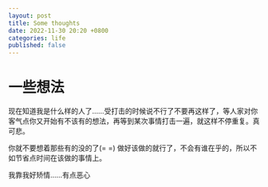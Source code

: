 ```yaml
---
layout: post
title: Some thoughts
date: 2022-11-30 20:20 +0800
categories: life
published: false
---
```


# 一些想法

现在知道我是什么样的人了……受打击的时候说不行了不要再这样了，等人家对你客气点你又开始有不该有的想法，再等到某次事情打击一遍，就这样不停重复。真可悲。

你就不要想着那些有的没的了(= =) 做好该做的就行了，不会有谁在乎的，所以不如节省点时间在该做的事情上。

我靠我好矫情……有点恶心
